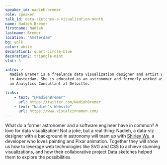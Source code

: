 ```yaml
---
speaker_id: nadieh-bremer
role: speaker
talk_id: data-sketches-a-visualization-month
name: Nadieh Bremer
firstname: Nadieh
lastname: Bremer
location: "Amsterdam"
bg: yolk
color: white
decoration1: quart-circle-blue
decoration2: triangle-mint
slot: 3

intro: >
  Nadieh Bremer is a freelance data visualization designer and artist working
  in Amsterdam. She is educated as an astronomer and formerly worked as an
  an Analytics Consultant at Deloitte.

links:
    - text: "@NadiehBremer"
      url: https://twitter.com/NadiehBremer
    - text: "Nadieh’s Website"
      url: https://www.visualcinnamon.com/
---
```


<p>
What do a former astronomer and a software engineer have in common? A love for data visualization! Not a joke, but a real thing: Nadieh, a data-viz designer with a background in astronomy will team up with <a href="shirley-wu.html">Shirley Wu</a>, a developer who loves painting and Pixar animation. Together they will show us how to leverage web technologies like SVG and CSS to achieve stunning visualizations, and how their collaborative project Data sketches helped them to explore the possibilities.
</p>
